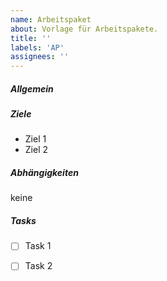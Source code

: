 ```yaml
---
name: Arbeitspaket
about: Vorlage für Arbeitspakete.
title: ''
labels: 'AP'
assignees: ''
---
```


##### Allgemein
<!-- kurze allgemeine Beschreibung -->

##### Ziele
<!-- was soll im Rahmen des Arbeitspaketes gemacht werden -->
* Ziel 1
* Ziel 2

##### Abhängigkeiten
<!-- wenn zutreffend, Liste mit GitHub Referenzen auf die Arbeitspakete 

* #21
* #4

-->
keine

##### Tasks
<!-- Liste von Aufgaben die zu erfüllen sind -->
* [ ] Task 1
* [ ] Task 2


